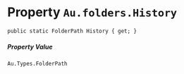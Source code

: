 # Property `Au.folders.History`

```
public static FolderPath History { get; }
```

##### Property Value

`Au.Types.FolderPath`